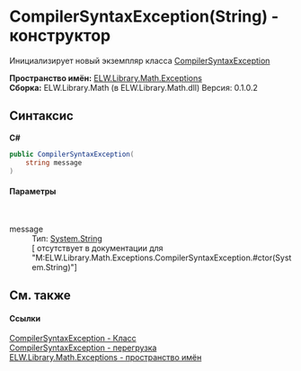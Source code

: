 # CompilerSyntaxException(String) - конструктор
 

Инициализирует новый экземпляр класса <a href="T_ELW_Library_Math_Exceptions_CompilerSyntaxException">CompilerSyntaxException</a>

**Пространство имён:**&nbsp;<a href="N_ELW_Library_Math_Exceptions">ELW.Library.Math.Exceptions</a><br />**Сборка:**&nbsp;ELW.Library.Math (в ELW.Library.Math.dll) Версия: 0.1.0.2

## Синтаксис

**C#**<br />
``` C#
public CompilerSyntaxException(
	string message
)
```


#### Параметры
&nbsp;<dl><dt>message</dt><dd>Тип:&nbsp;<a href="http://msdn2.microsoft.com/ru-ru/library/s1wwdcbf" target="_blank">System.String</a><br />\[<param name="message"/> отсутствует в документации для "M:ELW.Library.Math.Exceptions.CompilerSyntaxException.#ctor(System.String)"\]</dd></dl>

## См. также


#### Ссылки
<a href="T_ELW_Library_Math_Exceptions_CompilerSyntaxException">CompilerSyntaxException - Класс</a><br /><a href="Overload_ELW_Library_Math_Exceptions_CompilerSyntaxException__ctor">CompilerSyntaxException - перегрузка</a><br /><a href="N_ELW_Library_Math_Exceptions">ELW.Library.Math.Exceptions - пространство имён</a><br />